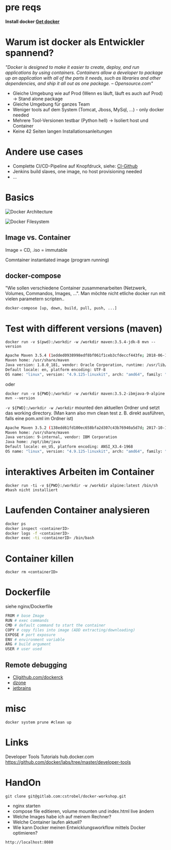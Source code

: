 # pre reqs

**Install docker [Get docker](https://www.docker.com/get-started)**

# Warum ist docker als Entwickler spannend?
*"Docker is designed to make it easier to create, deploy, and run applications by using containers. Containers allow a developer to package up an application with all of the parts it needs, such as libraries and other dependencies, and ship it all out as one package. – Opensource.com"*

- Gleiche Umgebung wie auf Prod (Wenn es läuft, läuft es auch auf Prod) -> Stand alone package
- Gleiche Umgebung für ganzes Team
- Weniger tools auf dem System (Tomcat, Jboss, MySql, ...) - only docker needed
- Mehrere Tool-Versionen testbar (Python hell) -> Isoliert host und Container
- Keine 42 Seiten langen Installationsanleitungen

# Andere use cases
- Complette CI/CD-Pipeline auf Knopfdruck, siehe: [CI-Github](https://github.com/marcelbirkner/docker-ci-tool-stack) 
- Jenkins build slaves, one image, no host provisioning needed
- ...

# Basics
![Docker Architecture](https://docs.docker.com/engine/images/architecture.svg)

![Docker Filesystem](https://www.mundodocker.com.br/wp-content/uploads/2015/06/docker-filesystems-busyboxrw.png)

## Image vs. Container

Image = CD, .iso = immutable

Comntainer instantiated image (program running)

## docker-compose
"Wie sollen verschiedene Container zusammenarbeiten (Netzwerk, Volumes, Commandos, Images, ...". Man möchte nicht etliche docker run mit vielen parametern scripten..

`docker-compose [up, down, build, pull, push, ...]`

# Test with different versions (maven)
`docker run -v $(pwd):/workdir -w /workdir maven:3.5.4-jdk-8 mvn --version` 

```bash 
Apache Maven 3.5.4 (1edded0938998edf8bf061f1ceb3cfdeccf443fe; 2018-06-17T18:33:14Z)
Maven home: /usr/share/maven
Java version: 1.8.0_181, vendor: Oracle Corporation, runtime: /usr/lib/jvm/java-8-openjdk-amd64/jre
Default locale: en, platform encoding: UTF-8
OS name: "linux", version: "4.9.125-linuxkit", arch: "amd64", family: "unix"
```

oder

`docker run -v ${PWD}:/workdir -w /workdir maven:3.5.2-ibmjava-9-alpine mvn --version`

`-v ${PWD}:/workdir -w /workdir` mounted den aktuellen Ordner und setzt das working directory. (Man kann also mvn clean test z. B. direkt ausführen, falls eine pom.xml im Ordner ist)


```bash
Apache Maven 3.5.2 (138edd61fd100ec658bfa2d307c43b76940a5d7d; 2017-10-18T07:58:13Z)
Maven home: /usr/share/maven
Java version: 9-internal, vendor: IBM Corporation
Java home: /opt/ibm/java
Default locale: en_US, platform encoding: ANSI_X3.4-1968
OS name: "linux", version: "4.9.125-linuxkit", arch: "amd64", family: "unix"
```

# interaktives Arbeiten im Container

`docker run -ti -v ${PWD}:/workdir -w /workdir alpine:latest /bin/sh #bash nicht installiert`



# Laufenden Container analysieren
```bash
docker ps 
docker inspect <containerID>
docker logs -f <containerID>
docker exec -ti <containerID> /bin/bash
```

# Container killen
`docker rm <containerID>`

# Dockerfile
siehe nginx/Dockerfile

```bash
FROM # base Image
RUN # exec commands
CMD # default command to start the container
COPY # copy files into image (ADD extracting/downloading)
EXPOSE # port exposure
ENV # environment variable
ARG # build argument
USER # user used
```
## Remote debugging
- [Cligithub.com/dockerck](https://github.com/docker/labs/blob/master/developer-tools/java-debugging/IntelliJ-README.md)
- [dzone](https://dzone.com/articles/deploy-to-wildfly-and-docker-from-intellij-using-m)
- [jetbrains](https://www.jetbrains.com/help/idea/deploying-a-web-app-into-wildfly-container.html)


# misc
`docker system prune #clean up`
# Links
Developer Tools Tutorials
hub.docker.com
https://github.com/docker/labs/tree/master/developer-tools 


# HandOn

`git clone git@gitlab.com:cstrobel/docker-workshop.git`

- nginx starten
- compose file editieren, volume mounten und index.html live ändern
- Welche Images habe ich auf meinem Rechner?
- Welche Container laufen aktuell?
- Wie kann Docker meinen Entwicklungsworkflow mittels Docker optimieren?

`http://localhost:8080`